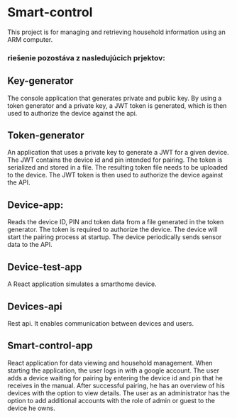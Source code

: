 # Smart-control
This project is for managing and retrieving household information using an ARM computer.

### riešenie pozostáva z nasledujúcich prjektov:

## Key-generator
The console application that generates private and public key. By using a token generator and a private key, a JWT token is generated, which is then used to authorize the device against the api.

## Token-generator
An application that uses a private key to generate a JWT for a given device. The JWT contains the device id and pin intended for pairing. The token is serialized and stored in a file. The resulting token file needs to be uploaded to the device. The JWT token is then used to authorize the device against the API.

## Device-app:
Reads the device ID, PIN and token data from a file generated in the token generator. The token is required to authorize the device. The device will start the pairing process at startup. The device periodically sends sensor data to the API.

## Device-test-app
A React application simulates a smarthome device.

## Devices-api
Rest api. It enables communication between devices and users.

## Smart-control-app
React application for data viewing and household management.
When starting the application, the user logs in with a google account. The user adds a device waiting for pairing by entering the device id and pin that he receives in the manual. After successful pairing, he has an overview of his devices with the option to view details.
The user as an administrator has the option to add additional accounts with the role of admin or guest to the device he owns.
